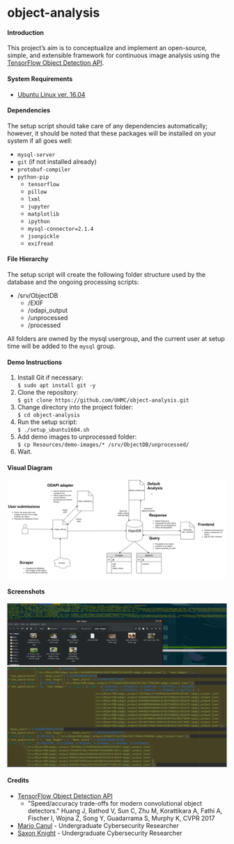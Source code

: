 # object-analysis
#### Introduction
This project’s aim is to conceptualize and implement an open-source, simple, and extensible framework for continuous image analysis using the [TensorFlow Object Detection API](https://github.com/tensorflow/models/tree/master/object_detection).
#### System Requirements
* [Ubuntu Linux ver. 16.04](https://www.ubuntu.com/download/desktop)
#### Dependencies
The setup script should take care of any dependencies automatically; however, it should be noted that these packages will be installed on your system if all goes well:
 * `mysql-server`
 * `git` (if not installed already)
 * `protobuf-compiler`
 * `python-pip`
   * `tensorflow`
   * `pillow`
   * `lxml`
   * `jupyter`
   * `matplotlib`
   * `ipython`
   * `mysql-connector=2.1.4`
   * `jsonpickle`
   * `exifread`

 #### File Hierarchy
The setup script will create the following folder structure used by the database and the ongoing processing scripts:
 * /srv/ObjectDB
   * /EXIF
   * /odapi_output
   * /unprocessed
   * /processed

  All folders are owned by the mysql usergroup, and the current user at setup time will be added to the `mysql` group.

#### Demo Instructions
 1. Install Git if necessary:  
    `$ sudo apt install git -y`
 2. Clone the repository:  
    `$ git clone https://github.com/UHMC/object-analysis.git`
 3. Change directory into the project folder:  
    `$ cd object-analysis`
 4. Run the setup script:  
    `$ ./setup_ubuntu1604.sh`
 5. Add demo images to unprocessed folder:  
    `$ cp Resources/demo-images/* /srv/ObjectDB/unprocessed/`
 6. Wait.

#### Visual Diagram
![Project Schema](/Resources/diagram.png?raw=true)
#### Screenshots
![Screenshot](/Resources/screenshot2.png)
![Output](/Resources/screenshot3.png)
#### Credits
* [TensorFlow Object Detection API](https://github.com/tensorflow/models/tree/master/object_detection)
  * "Speed/accuracy trade-offs for modern convolutional object detectors."
Huang J, Rathod V, Sun C, Zhu M, Korattikara A, Fathi A, Fischer I, Wojna Z,
Song Y, Guadarrama S, Murphy K, CVPR 2017
* [Mario Canul](mailto:mcanul@hawaii.edu) - Undergraduate Cybersecurity Researcher
* [Saxon Knight](mailto:knight7@hawaii.edu) - Undergraduate Cybersecurity Researcher
